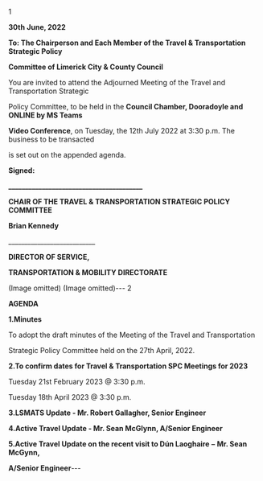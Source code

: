 1

**30th** **June, 2022**

**To: The Chairperson and Each Member of the Travel & Transportation Strategic Policy**

**Committee of Limerick City & County Council**

You are invited to attend the Adjourned Meeting of the Travel and Transportation Strategic

Policy Committee, to be held in the **Council Chamber, Dooradoyle and ONLINE by MS Teams**

**Video Conference**, on Tuesday, the 12th July 2022 at 3:30 p.m. The business to be transacted

is set out on the appended agenda.

**Signed:**

**\_\_\_\_\_\_\_\_\_\_\_\_\_\_\_\_\_\_\_\_\_\_\_\_\_\_\_\_\_\_\_\_\_\_\_\_\_\_\_\_**

**CHAIR OF THE TRAVEL & TRANSPORTATION STRATEGIC POLICY COMMITTEE**

**Brian Kennedy**

\_\_\_\_\_\_\_\_\_\_\_\_\_\_\_\_\_\_\_\_\_\_\_\_\_\_\_

**DIRECTOR OF SERVICE,**

**TRANSPORTATION & MOBILITY DIRECTORATE**

(Image omitted)
(Image omitted)---
2

**AGENDA**

**1.Minutes**

To adopt the draft minutes of the Meeting of the Travel and Transportation

Strategic Policy Committee held on the 27th April, 2022.

**2.To confirm dates for Travel & Transportation SPC Meetings for 2023**

Tuesday 21st February 2023 @ 3:30 p.m.

Tuesday 18th April 2023 @ 3:30 p.m.

**3.LSMATS Update - Mr. Robert Gallagher, Senior Engineer**

**4.Active Travel Update - Mr. Sean McGlynn, A/Senior Engineer**

**5.Active Travel Update on the recent visit to Dún Laoghaire** **–** **Mr. Sean McGynn,**

**A/Senior Engineer**---
